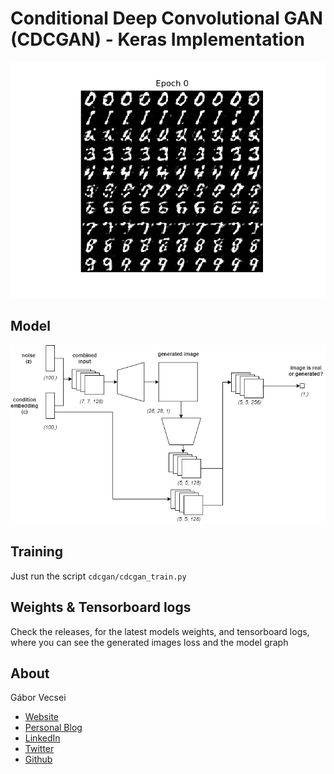 # Conditional Deep Convolutional GAN (CDCGAN) - Keras Implementation

<img src="art/mnist_generated_per_epoch.gif" width="640" alt="Generated MNIST Characters"><br/>

## Model

<img src="art/cdcgan_abstract_model.png" width="640" alt="Model"><br/>

## Training

Just run the script `cdcgan/cdcgan_train.py`

## Weights & Tensorboard logs

Check the releases, for the latest models weights, and tensorboard logs, where you can see the generated images
loss and the model graph

## About

Gábor Vecsei

- [Website](https://gaborvecsei.com)
- [Personal Blog](https://gaborvecsei.wordpress.com/)
- [LinkedIn](https://www.linkedin.com/in/gaborvecsei)
- [Twitter](https://twitter.com/GAwesomeBE)
- [Github](https://github.com/gaborvecsei)
